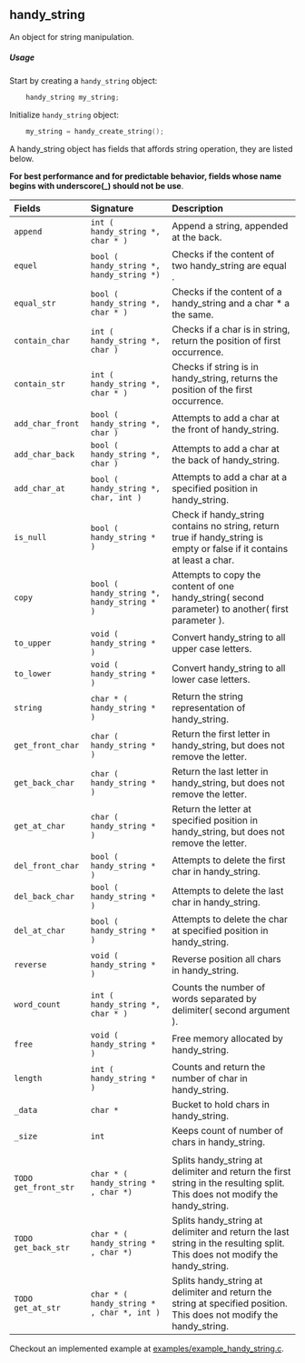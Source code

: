 ## handy_string

An object for string manipulation.

##### Usage

Start by creating a `handy_string` object:

```c
    handy_string my_string;
```

Initialize `handy_string` object:

```c
    my_string = handy_create_string();
```

A handy_string object has fields that affords string operation, they are listed below.

**For best performance and for predictable behavior, fields whose name
begins with underscore(_) should not be use**.

| Fields            | Signature                             | Description                          |
|:------------------|:--------------------------------------|:------------------------------------|
| `append`          | `int ( handy_string *, char * )`      |  Append a string, appended at the back.|
| `equel`           | `bool ( handy_string *, handy_string *)`| Checks if the content of two handy_string are equal .|
| `equal_str`       | `bool ( handy_string *, char * )`     |  Checks if the content of a handy_string and a char * a the same. |
| `contain_char`    | `int ( handy_string *, char )`        | Checks if a char is in string, return the position of first occurrence. |
| `contain_str`     | `int ( handy_string *, char * )`      | Checks if string is in handy_string, returns the position of the first occurrence. |
| `add_char_front`  | `bool ( handy_string *, char )`       | Attempts to add a char at the front of handy_string. |  
| `add_char_back`   | `bool ( handy_string *, char )`       | Attempts to add a char at the back of handy_string. |  
| `add_char_at`     | `bool ( handy_string *, char, int )`  | Attempts to add a char at a specified position in handy_string. |  
| `is_null`         | `bool ( handy_string * )`             | Check if handy_string contains no string, return true if handy_string is empty or false if it contains at least a char. |
| `copy`            | `bool ( handy_string *, handy_string * )`| Attempts to copy the content of one handy_string( second parameter) to another( first parameter ).|
| `to_upper`        | `void ( handy_string * )`             | Convert handy_string to all upper case letters. |
| `to_lower`        | `void ( handy_string * )`             | Convert handy_string to all lower case letters. |
| `string`          | `char * ( handy_string * )`           | Return the string representation of handy_string. |
| `get_front_char`  | `char ( handy_string * )`             | Return the first letter in handy_string, but does not remove the letter.|
| `get_back_char`   | `char ( handy_string * )`             | Return the last letter in handy_string, but does not remove the letter.|
| `get_at_char`     | `char ( handy_string * )`             | Return the letter at specified position in handy_string, but does not remove the letter.|
| `del_front_char`  | `bool ( handy_string * )`             | Attempts to delete the first char in handy_string.|
| `del_back_char`   | `bool ( handy_string * )`             | Attempts to delete the last char in handy_string.|
| `del_at_char`     | `bool ( handy_string * )`             | Attempts to delete the char at specified position in handy_string.|
| `reverse`         | `void ( handy_string * )`             | Reverse position all chars in handy_string.|
| `word_count`      | `int ( handy_string *, char * )`      | Counts the number of words separated by delimiter( second argument ). |
| `free`            | `void ( handy_string * )`             | Free memory allocated by handy_string. |
| `length`          | `int ( handy_string * )`              | Counts and return the number of char in handy_string. |
| `_data`           | `char *`                              | Bucket to hold chars in handy_string. |
| `_size`           | `int`                                 | Keeps count of number of chars in handy_string. |
||
| `TODO get_front_str`| `char * ( handy_string * , char *)` | Splits handy_string at delimiter and return the first string in the resulting split. This does not modify the handy_string. |
| `TODO get_back_str`| `char * ( handy_string * , char *)`  | Splits handy_string at delimiter and return the last string in the resulting split. This does not modify the handy_string. |
| `TODO get_at_str` | `char * ( handy_string * , char *, int )` | Splits handy_string at delimiter and return the string at specified position. This does not modify the handy_string. |

Checkout an implemented example at [examples/example_handy_string.c](../examples/example_handy_string.c).